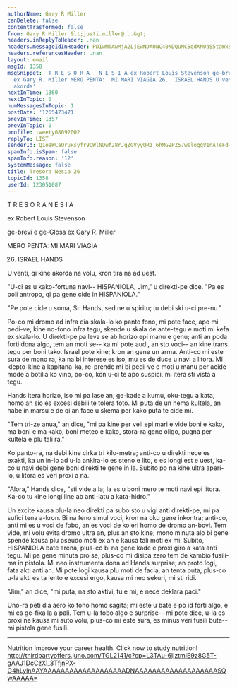 ```yaml
---
authorName: Gary R Miller
canDelete: false
contentTrasformed: false
from: Gary R Miller &lt;justi.miller@...&gt;
headers.inReplyToHeader: .nan
headers.messageIdInHeader: PDIwMTAwMjA2LjEwNDA0NC40NDQuMC5qdXN0aS5taWxsZXJAanVuby5jb20+
headers.referencesHeader: .nan
layout: email
msgId: 1358
msgSnippet: 'T R E S O R A   N E S I A ex Robert Louis Stevenson ge-brevi e ge-Glosa
  ex Gary R. Miller MERO PENTA:  MI MARI VIAGIA 26.  ISRAEL HANDS U venti, qi kine
  akorda'
nextInTime: 1360
nextInTopic: 0
numMessagesInTopic: 1
postDate: '1265473471'
prevInTime: 1357
prevInTopic: 0
profile: tweety08092002
replyTo: LIST
senderId: Q1oeWCaOruRsyfr9OWlNDwf28rJgZGVyyQRz_6hMG9PZ57wsloggV1nATeFd-egfTNXNxqLP4EXEgriZNXIYheHAeCg6LmzQstAQzg
spamInfo.isSpam: false
spamInfo.reason: '12'
systemMessage: false
title: Tresora Nesia 26
topicId: 1358
userId: 123051087
---
```



  T R E S O R A   N E S I A

  ex Robert Louis Stevenson

  ge-brevi e ge-Glosa ex Gary R. Miller



 MERO PENTA:  MI MARI VIAGIA

26.  ISRAEL HANDS

 U venti, qi kine akorda na volu, kron tira na ad uest.

 "U-ci es u kako-fortuna navi-- HISPANIOLA, Jim," u direkti-pe dice.  "Pa
es poli antropo, qi pa gene cide in HISPANIOLA."

 "Pe pote cide u soma, Sr. Hands, sed ne u spiritu; tu debi ski u-ci
pre-nu."

 Po-co mi dromo ad infra dia skala-lo ko panto fono, mi pote face, apo mi
pedi-ve, kine no-fono infra tegu, skende u skala de ante-tegu e moti mi
kefa ex skala-lo.  U direkti-pe pa leva se ab horizo epi manu e genu;
anti an poda forti dona algo, tem an moti se-- ka mi pote audi, an sto
voci-- an kine trans tegu per boni tako.  Israel pote kine; kron an gene
un arma.  Anti-co mi este sura de mono ra, ka na bi interese es iso, mu
es de duce u navi a litora.  Mi klepto-kine a kapitana-ka, re-prende mi
bi pedi-ve e moti u manu per acide mode a botilia ko vino, po-co, kon
u-ci te apo suspici, mi itera sti vista a tegu.

 Hands itera horizo, iso mi pa lase an, ge-kade a kumu, oku-tegu a kata,
homo an sio es excesi debili te tolera foto.  Mi puta de un hema kultela,
an habe in marsu e de qi an face u skema per kako puta te cide mi.

 "Tem tri-ze anua," an dice, "mi pa kine per veli epi mari e vide boni e
kako, ma boni e ma kako, boni meteo e kako, stora-ra gene oligo, pugna
per kultela e plu tali ra."

 Ko panto-ra, na debi kine cirka tri kilo-metra; anti-co u direkti nece
es exakti, ka un in-lo ad u-la ankira-lo es steno e lito, e es longi est
e uest, ka-co u navi debi gene boni direkti te gene in la.  Subito po na
kine ultra aperi-lo, u litora es veri proxi a na.

 "Alora," Hands dice, "sti vide a la; la es u boni mero te moti navi epi
litora.  Ka-co tu kine longi line ab anti-latu a kata-hidro."

 Un excite kausa plu-la neo direkti pa subo sto u vigi anti direkti-pe,
mi pa sufici tena a-kron.  Bi na feno simul voci, kron na oku gene
inkontra; anti-co, anti mi es u voci de fobo, an es voci de koleri homo
de dromo an-bovi.  Tem vide, mi volu evita dromo ultra an, plus an sto
kine; mono minuta alo bi gene spende kausa plu pseudo moti ex an e kausa
tali moti ex mi.  Subito, HISPANIOLA bate arena, plus-co bi na gene kade
e proxi giro a kata anti tegu.  Mi pa gene minuta pro se, plus-co mi
disipa zero tem de kambio fusili-ma in pistola.  Mi neo instrumenta dona
ad Hands surprise; an proto logi, fata akti anti an.  Mi pote logi kausa
plu moti de facia, an tenta puta, plus-co u-la akti es ta lento e excesi
ergo, kausa mi neo sekuri, mi sti ridi.

 "Jim," an dice, "mi puta, na sto aktivi, tu e mi, e nece deklara paci."

 Uno-ra peti dia aero ko fono homo sagita; mi este u bate e po id forti
algo, e mi es ge-fixa la a pali.  Tem u-la fobo algo e surprise-- mi pote
dice, u-la es proxi ne kausa mi auto volu, plus-co mi este sura, es minus
veri fusili buta-- mi pistola gene fusili.
____________________________________________________________
Nutrition
Improve your career health. Click now to study nutrition!
http://thirdpartyoffers.juno.com/TGL2141/c?cp=L3TAu-6IjztmIE9z8G5T-gAAJ1DcCzXl_3TfjnPX-G4hLylnAAYAAAAAAAAAAAAAAAAAAADNAAAAAAAAAAAAAAAAAAASQwAAAAA=

